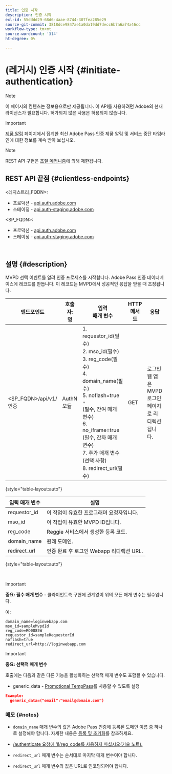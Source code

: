 ```yaml
---
title: 인증 시작
description: 인증 시작
exl-id: 55dddd29-68d6-4aae-8744-307fea285e29
source-git-commit: 3818dce9847ae1a0da19dd7decc6b7a6a74a46cc
workflow-type: tm+mt
source-wordcount: '314'
ht-degree: 0%

---
```


# (레거시) 인증 시작 {#initiate-authentication}

>[!NOTE]
>
>이 페이지의 컨텐츠는 정보용으로만 제공됩니다. 이 API를 사용하려면 Adobe의 현재 라이선스가 필요합니다. 허가되지 않은 사용은 허용되지 않습니다.

>[!IMPORTANT]
>
> [제품 알림](/help/authentication/product-announcements.md) 페이지에서 집계한 최신 Adobe Pass 인증 제품 알림 및 서비스 중단 타임라인에 대한 정보를 계속 받아 보십시오.

>[!NOTE]
>
> REST API 구현은 [조절 메커니즘](/help/authentication/integration-guide-programmers/throttling-mechanism.md)에 의해 제한됩니다.

## REST API 끝점 {#clientless-endpoints}

&lt;레지스트리_FQDN>:

* 프로덕션 - [api.auth.adobe.com](http://api.auth.adobe.com/)
* 스테이징 - [api.auth-staging.adobe.com](http://api.auth-staging.adobe.com/)

&lt;SP_FQDN>:

* 프로덕션 - [api.auth.adobe.com](http://api.auth.adobe.com/)
* 스테이징 - [api.auth-staging.adobe.com](http://api.auth-staging.adobe.com/)

</br>


## 설명 {#description}

MVPD 선택 이벤트를 알려 인증 프로세스를 시작합니다. Adobe Pass 인증 데이터베이스에 레코드를 만듭니다. 이 레코드는 MVPD에서 성공적인 응답을 받을 때 조정됩니다.



| 엔드포인트 | 호출자: </br>명 | 입력   </br>매개 변수 | HTTP </br>메서드 | 응답 | HTTP </br>응답 |
| --- | --- | --- | --- | --- | --- |
| &lt;SP_FQDN>/api/v1/인증 | AuthN 모듈 | 1. requestor_id(필수)</br>2.  mso_id(필수)</br>3.  reg_code(필수)</br>4.  domain_name(필수)</br>5.  noflash=true - </br>    (필수, 잔여 매개 변수)</br>6.  no_iframe=true (필수, 잔차 매개 변수)</br>7.  추가 매개 변수(선택 사항)</br>8.  redirect_url(필수) | GET | 로그인 웹 앱은 MVPD 로그인 페이지로 리디렉션됩니다. | 전체 리디렉션 구현의 경우 302 |

{style="table-layout:auto"}


| 입력 매개 변수 | 설명 |
| --- | --- |
| requestor_id | 이 작업이 유효한 프로그래머 요청자입니다. |
| mso_id | 이 작업이 유효한 MVPD ID입니다. |
| reg_code | Reggie 서비스에서 생성한 등록 코드. |
| domain_name | 원래 도메인. |
| redirect_url | 인증 완료 후 로그인 Webapp 리디렉션 URL. |

{style="table-layout:auto"}

</br>

>[!IMPORTANT]
> 
>**중요: 필수 매개 변수 -** 클라이언트측 구현에 관계없이 위의 모든 매개 변수는 필수입니다.
>
>
>예:
>
>```
>domain_name=loginwebapp.com
>mso_id=sampleMvpdId
>reg_code=RO0885W
>requestor_id=sampleRequestorId
>noflash=true
>redirect_url=http://loginwebapp.com
>```

>[!IMPORTANT]
> 
>**중요: 선택적 매개 변수**
>
>호출에는 다음과 같은 다른 기능을 활성화하는 선택적 매개 변수도 포함될 수 있습니다.
>
> * generic\_data - [Promotional TempPass](/help/authentication/integration-guide-programmers/features-premium/temporary-access/promotional-temp-pass.md)를 사용할 수 있도록 설정
>
>```JSON
>Example:
>   generic_data=("email":"email@domain.com")
>```


### **메모** {#notes}

* `domain_name` 매개 변수의 값은 Adobe Pass 인증에 등록된 도메인 이름 중 하나로 설정해야 합니다. 자세한 내용은 [등록 및 초기화](/help/authentication/kickstart/programmer-overview.md)를 참조하세요.

* [/authenticate 요청에 &#39;&amp;&#39;reg\_code를 사용하지 마십시오(기술 노트).](/help/authentication/integration-guide-programmers/legacy/notes-technical/clientless-avoid-using-reg-code-in-authenticate-request.md)

* `redirect_url` 매개 변수는 순서대로 마지막 매개 변수여야 합니다.

* `redirect_url` 매개 변수의 값은 URL로 인코딩되어야 합니다.
